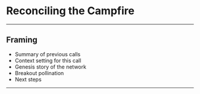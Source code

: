 # Reconciling the Campfire

--- 

## Framing
- Summary of previous calls
- Context setting for this call
- Genesis story of the network
- Breakout pollination
- Next steps

--- 



 